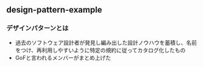 ## design-pattern-example
### デザインパターンとは
- 過去のソフトウェア設計者が発見し編み出した設計ノウハウを蓄積し、名前をつけ、再利用しやすいように特定の規約に従ってカタログ化したもの
- GoFと言われるメンバーがまとめ上げた
